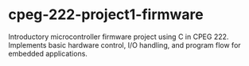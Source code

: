 #  cpeg-222-project1-firmware
Introductory microcontroller firmware project using C in CPEG 222. Implements basic hardware control, I/O handling, and program flow for embedded applications.
